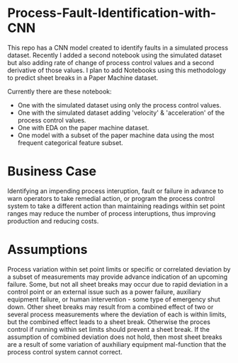 # Process-Fault-Identification-with-CNN
This repo has a CNN model created to identify faults in a simulated process dataset.  Recently I added a second notebook using the simulated dataset but also adding rate of change of process control values and a second derivative of those values. I plan to add Notebooks using this methodology to predict sheet breaks in a Paper Machine dataset.  

Currently there are these notebook:
- One with the simulated dataset using only the process control values.
- One with the simulated dataset adding 'velocity' & 'acceleration' of the process control values.
- One with EDA on the paper machine dataset.
- One model with a subset of the paper machine data using the most frequent categorical feature subset.

# Business Case
Identifying an impending process interuption, fault or failure in advance to warn operators to take remedial action, or program the process control system to take a different action than maintaining readings within set point ranges may reduce the number of process interuptions, thus improving production and reducing costs.

# Assumptions
Process variation within set point limits or specific or correlated deviation by a subset of measurements may provide advance indication of an upcoming failure.
Some, but not all sheet breaks may occur due to rapid deviation in a control point or an external issue such as a power failure, auxiliary equipment failure, or human intervention - some type of emergency shut down.
Other sheet breaks may result from a combined effect of two or several process measurements where the deviation of each is within limits, but the combined effect leads to a sheet break. Otherwise the proces control if running within set limits should prevent a sheet break. If the assumption of combined deviation does not hold, then most sheet breaks are a result of some variation of auxhiliary equipment mal-function that the process control system cannot correct.
